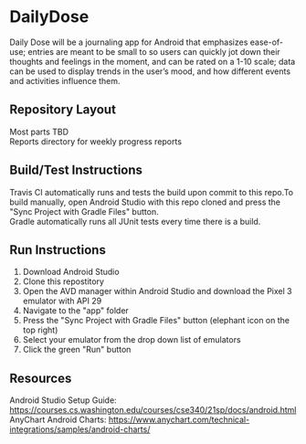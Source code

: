 # DailyDose
Daily Dose will be a journaling app for Android that emphasizes ease-of-use; entries are meant to be small to so users can quickly jot down their thoughts and feelings in the moment, and can be rated on a 1-10 scale; data can be used to display trends in the user’s mood, and how different events and activities influence them.

## Repository Layout
Most parts TBD<br>
Reports directory for weekly progress reports

## Build/Test Instructions
Travis CI automatically runs and tests the build upon commit to this repo.To build manually, open Android Studio with this repo cloned and press the "Sync Project with Gradle Files" button.<br>
Gradle automatically runs all JUnit tests every time there is a build.

## Run Instructions
1. Download Android Studio<br>
2. Clone this repostitory<br>
3. Open the AVD manager within Android Studio and download the Pixel 3 emulator with API 29<br>
4. Navigate to the "app" folder<br>
5. Press the "Sync Project with Gradle Files" button (elephant icon on the top right)
6. Select your emulator from the drop down list of emulators
7. Click the green "Run" button


## Resources
Android Studio Setup Guide: https://courses.cs.washington.edu/courses/cse340/21sp/docs/android.html<br>
AnyChart Android Charts: https://www.anychart.com/technical-integrations/samples/android-charts/
